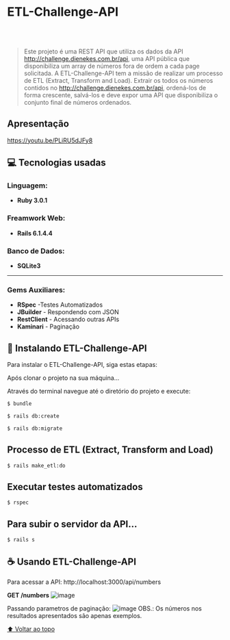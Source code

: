 # ETL-Challenge-API

 <br><br>
>  Este projeto é uma REST API que utiliza os dados da API http://challenge.dienekes.com.br/api, uma API pública que disponibiliza um array de números fora de ordem a cada page solicitada. A ETL-Challenge-API tem a missão de realizar um processo de ETL (Extract, Transform and Load). Extrair os todos os números contidos no http://challenge.dienekes.com.br/api, ordená-los de forma crescente, salvá-los e deve expor uma API que disponibiliza o conjunto final de números ordenados.


## Apresentação
https://youtu.be/PLiRU5dJFy8

## 💻 Tecnologias usadas

### Linguagem:
* <b>Ruby 3.0.1</b>

### Freamwork Web:
*  <b>Rails 6.1.4.4</b>

### Banco de Dados:
* <b>SQLite3</b>
-------------------------
### Gems Auxiliares:
- <b>RSpec</b> -Testes Automatizados
- <b>JBuilder</b> - Respondendo com JSON
- <b>RestClient</b> - Acessando outras APIs
- <b>Kaminari</b> - Paginação

## 🚀 Instalando ETL-Challenge-API

Para instalar o ETL-Challenge-API, siga estas etapas:

Após clonar o projeto na sua máquina... 

Através do terminal navegue até o diretório do projeto e execute: 

```bash
$ bundle
```
```bash
$ rails db:create
```
```bash
$ rails db:migrate
```

## Processo de ETL (Extract, Transform and Load)
```bash
$ rails make_etl:do
```
## Executar testes automatizados
```bash
$ rspec
```

## Para subir o servidor da API...
```bash
$ rails s
```


## ☕ Usando ETL-Challenge-API

Para acessar a API: 
http://localhost:3000/api/numbers

<b>GET /numbers</b>
![image](https://user-images.githubusercontent.com/68911852/151863249-93f45fb0-5376-4024-a9f7-7dbf1bce83c5.png)

Passando parametros de paginação: 
![image](https://user-images.githubusercontent.com/68911852/151863329-b4aae0c3-db75-437b-a3db-2ada7f923332.png)
OBS.: Os números nos resultados apresentados são apenas exemplos. 






[⬆ Voltar ao topo](#ETL-Challenge-API)<br>

